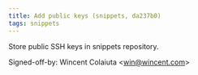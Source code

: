 ```yaml
---
title: Add public keys (snippets, da237b0)
tags: snippets
---
```


Store public SSH keys in snippets repository.

Signed-off-by: Wincent Colaiuta &lt;win@wincent.com&gt;
